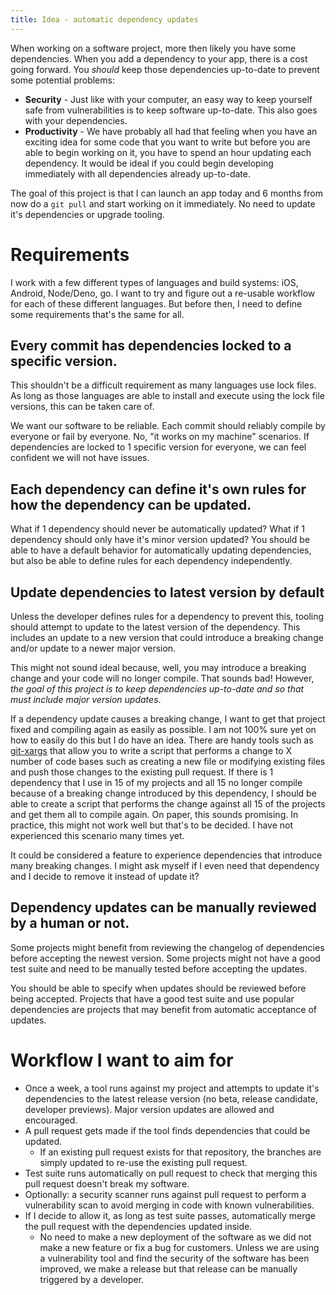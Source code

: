 ```yaml
---
title: Idea - automatic dependency updates 
---
```


When working on a software project, more then likely you have some dependencies. When you add a dependency to your app, there is a cost going forward. You *should* keep those dependencies up-to-date to prevent some potential problems: 

* **Security** - Just like with your computer, an easy way to keep yourself safe from vulnerabilities is to keep software up-to-date. This also goes with your dependencies. 
* **Productivity** - We have probably all had that feeling when you have an exciting idea for some code that you want to write but before you are able to begin working on it, you have to spend an hour updating each dependency. It would be ideal if you could begin developing immediately with all dependencies already up-to-date. 

The goal of this project is that I can launch an app today and 6 months from now do a `git pull` and start working on it immediately. No need to update it's dependencies or upgrade tooling. 

# Requirements 

I work with a few different types of languages and build systems: iOS, Android, Node/Deno, go. I want to try and figure out a re-usable workflow for each of these different languages. But before then, I need to define some requirements that's the same for all. 

## Every commit has dependencies locked to a specific version. 

This shouldn't be a difficult requirement as many languages use lock files. As long as those languages are able to install and execute using the lock file versions, this can be taken care of. 

We want our software to be reliable. Each commit should reliably compile by everyone or fail by everyone. No, "it works on my machine" scenarios. If dependencies are locked to 1 specific version for everyone, we can feel confident we will not have issues. 

## Each dependency can define it's own rules for how the dependency can be updated. 

What if 1 dependency should never be automatically updated? What if 1 dependency should only have it's minor version updated? You should be able to have a default behavior for automatically updating dependencies, but also be able to define rules for each dependency independently. 

## Update dependencies to latest version by default 

Unless the developer defines rules for a dependency to prevent this, tooling should attempt to update to the latest version of the dependency. This includes an update to a new version that could introduce a breaking change and/or update to a newer major version. 

This might not sound ideal because, well, you may introduce a breaking change and your code will no longer compile. That sounds bad! However, *the goal of this project is to keep dependencies up-to-date and so that must include major version updates*. 

If a dependency update causes a breaking change, I want to get that project fixed and compiling again as easily as possible. I am not 100% sure yet on how to easily do this but I do have an idea. There are handy tools such as [git-xargs](https://github.com/gruntwork-io/git-xargs) that allow you to write a script that performs a change to X number of code bases such as creating a new file or modifying existing files and push those changes to the existing pull request. If there is 1 dependency that I use in 15 of my projects and all 15 no longer compile because of a breaking change introduced by this dependency, I should be able to create a script that performs the change against all 15 of the projects and get them all to compile again. On paper, this sounds promising. In practice, this might not work well but that's to be decided. I have not experienced this scenario many times yet. 

It could be considered a feature to experience dependencies that introduce many breaking changes. I might ask myself if I even need that dependency and I decide to remove it instead of update it? 

## Dependency updates can be manually reviewed by a human or not. 

Some projects might benefit from reviewing the changelog of dependencies before accepting the newest version. Some projects might not have a good test suite and need to be manually tested before accepting the updates. 

You should be able to specify when updates should be reviewed before being accepted. Projects that have a good test suite and use popular dependencies are projects that may benefit from automatic acceptance of updates. 

# Workflow I want to aim for 

* Once a week, a tool runs against my project and attempts to update it's dependencies to the latest release version (no beta, release candidate, developer previews). Major version updates are allowed and encouraged. 
* A pull request gets made if the tool finds dependencies that could be updated. 
    * If an existing pull request exists for that repository, the branches are simply updated to re-use the existing pull request. 
* Test suite runs automatically on pull request to check that merging this pull request doesn't break my software. 
* Optionally: a security scanner runs against pull request to perform a vulnerability scan to avoid merging in code with known vulnerabilities. 
* If I decide to allow it, as long as test suite passes, automatically merge the pull request with the dependencies updated inside. 
    * No need to make a new deployment of the software as we did not make a new feature or fix a bug for customers. Unless we are using a vulnerability tool and find the security of the software has been improved, we make a release but that release can be manually triggered by a developer. 
 

